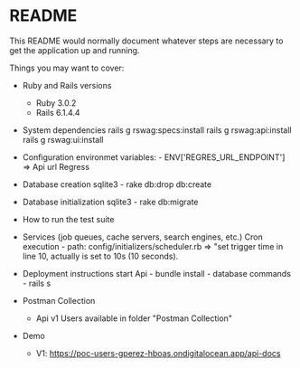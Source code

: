 # README

This README would normally document whatever steps are necessary to get the
application up and running.

Things you may want to cover:

* Ruby and Rails versions
    - Ruby 3.0.2
    - Rails 6.1.4.4

* System dependencies
    rails g rswag:specs:install
    rails g rswag:api:install
    rails g rswag:ui:install

* Configuration
    environmet variables:
        - ENV['REGRES_URL_ENDPOINT'] => Api url Regress

* Database creation
    sqlite3
        - rake db:drop db:create

* Database initialization
    sqlite3
        - rake db:migrate

* How to run the test suite

* Services (job queues, cache servers, search engines, etc.)
    Cron execution
        - path: config/initializers/scheduler.rb => "set trigger time in line 10, actually is set to 10s (10 seconds).

* Deployment instructions
    start Api
        - bundle install
        - database commands
        - rails s

* Postman Collection
    - Api v1 Users available in folder "Postman Collection"

* Demo
    - V1: https://poc-users-gperez-hboas.ondigitalocean.app/api-docs
